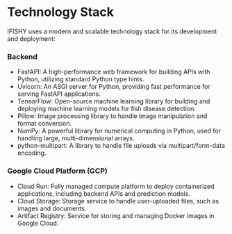 # Technology Stack
IFISHY uses a modern and scalable technology stack for its development and deployment:

### Backend
- FastAPI: A high-performance web framework for building APIs with Python, utilizing standard Python type hints.
- Uvicorn: An ASGI server for Python, providing fast performance for serving FastAPI applications.
- TensorFlow: Open-source machine learning library for building and deploying machine learning models for fish disease detection.
- Pillow: Image processing library to handle image manipulation and format conversion.
- NumPy: A powerful library for numerical computing in Python, used for handling large, multi-dimensional arrays.
- python-multipart: A library to handle file uploads via multipart/form-data encoding.

### Google Cloud Platform (GCP)
- Cloud Run: Fully managed compute platform to deploy containerized applications, including backend APIs and prediction models.
- Cloud Storage: Storage service to handle user-uploaded files, such as images and documents.
- Artifact Registry: Service for storing and managing Docker images in Google Cloud.
